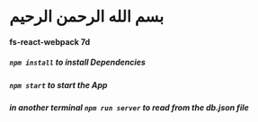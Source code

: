 # بسم الله الرحمن الرحيم
#### fs-react-webpack 7d
##### `npm install` to install Dependencies
##### `npm start` to start the App 
##### in another terminal `npm run server` to read from the db.json file